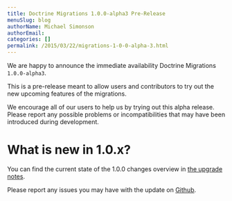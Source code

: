 ```yaml
---
title: Doctrine Migrations 1.0.0-alpha3 Pre-Release
menuSlug: blog
authorName: Michael Simonson
authorEmail: 
categories: []
permalink: /2015/03/22/migrations-1-0-0-alpha-3.html
---
```

We are happy to announce the immediate availability Doctrine Migrations
`1.0.0-alpha3`.

This is a pre-release meant to allow users and contributors to try out
the new upcoming features of the migrations.

We encourage all of our users to help us by trying out this alpha
release. Please report any possible problems or incompatibilities that
may have been introduced during development.

What is new in 1.0.x?
=====================

You can find the current state of the 1.0.0 changes overview in [the
upgrade
notes](https://github.com/doctrine/migrations/blob/master/UPGRADE-1.0.MD).

Please report any issues you may have with the update on
[Github](https://github.com/doctrine/migrations/issues).
